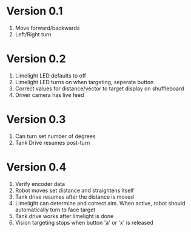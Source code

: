 # Version 0.1
1. Move forward/backwards
2. Left/Right turn
# Version 0.2
1. Limelight LED defaults to off
2. Limelight LED turns on when targeting, seperate button
3. Correct values for distance/vector to target display on shuffleboard
4. Driver camera has live feed
# Version 0.3
1. Can turn set number of degrees
2. Tank Drive resumes post-turn
# Version 0.4
1. Verify encoder data
2. Robot moves set distance and straightens itself
3. Tank drive resumes after the distance is moved
4. Limelight can determine and correct aim. When active, robot should automatically turn to face target
5. Tank drive works after limelight is done
6. Vision targeting stops when button 'a' or 'x' is released
